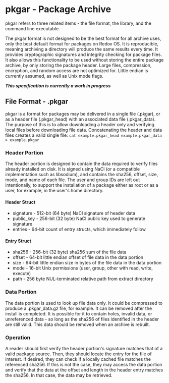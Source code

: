 # pkgar - Package Archive

pkgar refers to three related items - the file format, the library, and the
command line executable.

The pkgar format is not designed to be the best format for all archive uses,
only the best default format for packages on Redox OS. It is reproducible,
meaning archiving a directory will produce the same results every time. It
provides cryptographic signatures and integrity checking for package files. It
also allows this functionality to be used without storing the entire package
archive, by only storing the package header. Large files, compression,
encryption, and random access are not optimized for. Little endian is currently
assumed, as well as Unix mode flags.

***This specification is currently a work in progress***

## File Format - .pkgar

pkgar is a format for packages may be delivered in a single file (.pkgar), or as
a header file (.pkgar_head) with an associated data file (.pkgar_data). The
purpose of this is to allow downloading a header only and verifying local files
before downloading file data. Concatenating the header and data files creates a
valid single file: `cat example.pkgar_head example.pkgar_data > example.pkgar`

### Header Portion

The header portion is designed to contain the data required to verify files
already installed on disk. It is signed using NaCl (or a compatible
implementation such as libsodium), and contains the sha256, offset, size, mode,
and name of each file. The user and group IDs are left out intentionally, to
support the installation of a package either as root or as a user, for example,
in the user's home directory.

#### Header Struct

- signature - 512-bit (64 byte) NaCl signature of header data
- public_key - 256-bit (32 byte) NaCl public key used to generate signature
- entries - 64-bit count of entry structs, which immediately follow

#### Entry Struct

- sha256 - 256-bit (32 byte) sha256 sum of the file data
- offset - 64-bit little endian offset of file data in the data portion
- size - 64-bit little endian size in bytes of the file data in the data portion
- mode - 16-bit Unix permissions (user, group, other with read, write, execute)
- path - 256 byte NUL-terminated relative path from extract directory

### Data Portion

The data portion is used to look up file data only. It could be compressed to
produce a .pkgar_data.gz file, for example. It can be removed after the install
is completed. It is possible for it to contain holes, invalid data, or
unreferenced data - so long as the sha256 of files identified in the header are
still valid. This data should be removed when an archive is rebuilt.

### Operation

A reader should first verify the header portion's signature matches that of a
valid package source. Then, they should locate the entry for the file of
interest. If desired, they can check if a locally cached file matches the
referenced sha256. If this is not the case, they may access the data portion and
verify that the data at the offset and length in the header entry matches the
sha256. In that case, the data may be retrieved.
